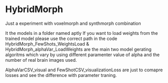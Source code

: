 # HybridMorph
Just a experiment with voxelmorph and synthmorph combination 


It the models in a folder named aptly 
If you want to load weights from the trained model please use the correct path in the code
HybridMorph_FewShots_WeightsLoad & HybridMorph_alphaVar_LoadWeights are the main two model gerating algoritms which vary by using different paramenter value of alpha and the number of real brain images used.


AlphaVarCSV_visual and FewShotCSV_visualizationLoss are just to comapre losses and see the difference with parameter traning.
